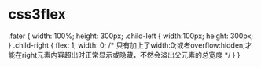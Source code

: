 # css3flex

.fater {
    width: 100%;
    height: 300px;
    .child-left {
        width:100px;
        height: 300px;
    }
    .child-right {
        flex: 1;
	      width: 0;
        /* 只有加上了width:0;或者overflow:hidden;才能在right元素内容超出时正常显示或隐藏，不然会溢出父元素的总宽度 */
    }
}
